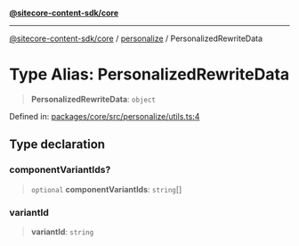 [**@sitecore-content-sdk/core**](../../README.md)

***

[@sitecore-content-sdk/core](../../README.md) / [personalize](../README.md) / PersonalizedRewriteData

# Type Alias: PersonalizedRewriteData

> **PersonalizedRewriteData**: `object`

Defined in: [packages/core/src/personalize/utils.ts:4](https://github.com/Sitecore/content-sdk/blob/7431276a7299d7d9f331859c62da70341d8eed40/packages/core/src/personalize/utils.ts#L4)

## Type declaration

### componentVariantIds?

> `optional` **componentVariantIds**: `string`[]

### variantId

> **variantId**: `string`
